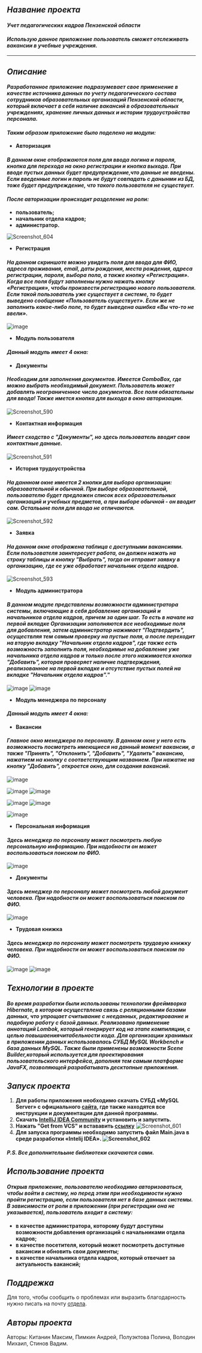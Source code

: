 ## *Название проекта*
#### *Учет педагогических кадров Пензенской области*
#### *Использую данное приложение пользователь сможет отслеживать вакансии в учебные учреждения.*
---

## *Описание*
#### *Разработанное приложение подразумевает свое применение в качестве источника данных по учету педагогического состава сотрудников образовательных организаций Пензенской области, который включает в себя наличие вакансий в образовательных учреждениях, хранение личных данных и истории трудоустройства персонала.*
#### *Таким образом приложение было поделено на модули:*
- **Авторизация**

#### *В данном окне отображаются поля для ввода логина и пароля, кнопка для перехода на окно регистрации и кнопка выхода. При вводе пустых данных будет предупреждение,что данные не введены. Если введенные логин и пароль не будут совпадать с данынми из БД, тоже будет предупреждение, что такого пользователя не существует.*
#### *После авторизации происходит разделение на роли:*
- **пользователь;**
- **начальник отдела кадров;**
- **администратор.**

![Screenshot_604](https://user-images.githubusercontent.com/77585277/176284094-ad5a56f7-8197-40fa-a2b3-690e4382e736.png)

- **Регистрация**

#### *На данном скриншоте можно увидеть поля для ввода для ФИО, адреса проживания, email, даты рождения, места рождения, адреса регистрации, пароля,  выбора пола, а также кнопку «Регистрация». Когда все поля будут заполнены нужно нажать кнопку «Регистрация», чтобы произвести регистрацию нового пользователя. Если такой пользователь уже существует в системе, то будет выведено сообщение «Пользователь существует». Если же не заполнить какое-либо поле, то будет выведена ошибка «Вы что-то не ввели».*  
![image](https://user-images.githubusercontent.com/77585277/176284312-eb850101-86d3-488b-963d-f8890bd3ca65.png)

- **Модуль пользователя**

#### *Данный модуль имеет 4 окна:*
- **Документы**
#### *Необходим для заполнения документов. Имеется ComboBox, где можно выбрать необходимый документ. Пользователь может добавлять неограниченное число документов. Все поля обязательны для ввода! Также имется кнопка для выхода в окно авторизации.*
![Screenshot_590](https://user-images.githubusercontent.com/77585277/176293106-b68c1902-7a14-43c4-8d9b-c4c2c639e41e.png)

- **Контактная информация**
#### *Имеет сходство с "Документы", но здесь пользователь вводит свои контактные данные.*
![Screenshot_591](https://user-images.githubusercontent.com/77585277/176294676-89676479-5f5c-47e3-a63e-3007e026e632.png)

- **История трудоустройства**
#### *На даннном окне имеется 2 кнопки для выбора организации: образовательной и обычной. При выборе образовательной, пользователю будет предложен список всех образовательных организаций и учебных предметов, а при выборе обычной - он вводит сам. Остальыне поля для ввода не отличаются.*
![Screenshot_592](https://user-images.githubusercontent.com/77585277/176297537-f7bbc369-3456-48e3-bd14-6ab2007d5f98.png)

- **Заявка**
#### *На данном окне отображена таблица с доступными вакансиями. Если пользователя заинтересует работа, он должен нажать на строку таблицы и кнопку "Выбрать", тогда он отправит заявку в организацию, где ее уже обработает начальник отдела кадров.*
![Screenshot_593](https://user-images.githubusercontent.com/77585277/176299823-6a519aaa-77e6-4fd1-bc2c-f9ef09b51e22.png)

- **Модуль администратора**
#### *В данном модуле представлены возможности администратора системы, включающие в себя добавление организаций и начальников отдела кадров, причем за один шаг. То есть в начале на первой вкладке Организации заполняются все необходимые поля для добавления, затем администратор нажимает "Подтвердить", осуществляя тем самым проверку на пустые поля, а после переходит на вторую вкладку "Начальник отдела кадров", где также есть возможность заполнить поля, необходимые на добавление уже начальника отдела кадров и только после этого нажимается кнопка "Добавить", которая проверяет наличие подтверждения, реализованное на первой вкладке и отсутствие пустых полей на вкладке "Начальник отдела кадров"."*

![image](https://user-images.githubusercontent.com/77580790/176296164-671e4b0e-e995-43ab-9951-f8587ec08918.png)
![image](https://user-images.githubusercontent.com/77580790/176297335-227c94c4-d791-4ed4-9eb5-b901c311dfa5.png)

- **Модуль менеджера по персоналу**

#### *Данный модуль имеет 4 окна:*
- **Вакансии**
#### *Главное окно менеджера по персоналу. В данном окне у него есть возможность посмотреть имеющиеся на данный момент вакансии, а также "Принять", "Отклонить", "Добавить", "Удалить" вакансию, нажатием на кнопку с соответствующим названием. При нажатие на кнопку "Добавить", откроется окно, для создания вакансий.*

![image](https://user-images.githubusercontent.com/77540450/176311230-013d6fc2-c69f-458a-b9de-170c028582ee.png)

![image](https://user-images.githubusercontent.com/77540450/176315767-0800c32b-97b4-4894-88b4-f67c4654625b.png)
![image](https://user-images.githubusercontent.com/77540450/176316238-6dce3f36-f9e3-428c-8bea-ea6939438169.png)

![image](https://user-images.githubusercontent.com/77540450/176315893-2f50a294-4294-4538-9cd4-593b3b484aa1.png)
![image](https://user-images.githubusercontent.com/77540450/176315946-2e0e5bdb-45df-4971-a5cc-284be6ab4ec7.png)

![image](https://user-images.githubusercontent.com/77540450/176315969-17a6858f-07c3-4233-83a5-0d445259213d.png)


- **Персональная информация**
#### *Здесь менеджер по персоналу может посмотреть любую персональную информацию. При надобности он может воспользоваться поиском по ФИО.*

![image](https://user-images.githubusercontent.com/77540450/176312906-4cc946aa-adee-4b61-93ed-9145e6c34d1a.png)

- **Документы**
#### *Здесь менеджер по персоналу может посмотреть любой документ человека. При надобности он может воспользоваться поиском по ФИО.*

![image](https://user-images.githubusercontent.com/77540450/176314069-4250ca8a-67d0-44da-aabe-e059ffea9563.png)

- **Трудовая книжка**
#### *Здесь менеджер по персоналу может посмотреть трудовую книжку человека. При надобности он может воспользоваться поиском по ФИО.*

![image](https://user-images.githubusercontent.com/77540450/176315514-60ccf593-ab39-441e-95e7-097fa3b15ea8.png)
![image](https://user-images.githubusercontent.com/77540450/176315536-ab4e209f-bbaa-43d4-8c93-9fc3ef7a940c.png)


## *Технологии в проекте*
#### *Во время разработки были использованы технологии фреймворка Hibernate, в котором осуществлена связь с реляционными базами данных, что упрощает считывание с нееданных, редактирование и подобную работу с базой данных. Реализовано применение аннотаций Lombok, который генерирует код на этапе компиляции, с целью повышаениячитабельности кода. Для организации хранимых в приложении данных использовалась СУБД MySQL Workbench и база данных MySQL. Также были применены возможности Scene Builder,который используется для проектирования пользовательского интерфейса, дополняя тем самым платформe JavaFX, позволяющей разрабатывать десктопные приложения.*

## *Запуск проекта*

1. **Для работы приложения необходимо скачать СУБД «MySQL Server» с официального [сайта](https://mysql.com), где также находятся все инструкции и документации для данной программы.**
2. **Скачать [IntelliJ IDEA Community](https://www.jetbrains.com/ru-ru/idea/download/#section=windows) и установить и запустить.**
3. **Нажать "Get from VCS" и встававить [ссылку](https://github.com/Miracle112/Internship.git)**
![Screenshot_601](https://user-images.githubusercontent.com/77585277/176277347-a8e66c72-5365-4ce1-a1c6-2cc55ec2ba80.png)
4. **Для запуска программы необходимо запустить файл Main.java в среде разработки «Intelij IDEA». 
![Screenshot_602](https://user-images.githubusercontent.com/77585277/176278084-20691031-26d7-4cc7-8096-fe9a08142ee4.png)**

#### *P.S. Все дополнительыне библиотеки скачаются сами.*

## *Использование проекта*
#### *Открыв приложение, пользователю необходимо авторизоваться, чтобы войти в систему, но перед этим при необходимости нужно пройти регистрацию, если пользователя нет в базе данных системы. В зависимости от роли в приложении (при регистрации она не указывается), пользователь входит в систему:*
- **в качестве администратора, которому будут доступны возможности добавления организаций с начальниками отдела кадров;**
- **в качестве посетителя, который может посмотреть доступные вакансии и обновить свои документы;**
- **в качестве начальника отдела кадров, который отвечает за актуальность вакансий;**

## *Поддрежка*
Для того, чтобы сообщить о проблемах или выразить благодарность нужно писать на почту [отдела](https://post.html).

## *Авторы проекта*
Авторы: Китанин Максим, Пимкин Андрей, Полуэктова Полина, Володин Михаил, Стинов Вадим.
